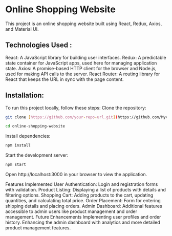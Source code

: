 # Online Shopping Website
This project is an online shopping website built using React, Redux, Axios, and Material UI.

## Technologies Used :
React: A JavaScript library for building user interfaces.
Redux: A predictable state container for JavaScript apps, used here for managing application state.
Axios: A promise-based HTTP client for the browser and Node.js, used for making API calls to the server.
React Router: A routing library for React that keeps the URL in sync with the page content.

## Installation:

To run this project locally, follow these steps:
Clone the repository:

```sh
git clone [https://github.com/your-repo-url.git](https://github.com/Mychaly/Home-furniture---react.git)
```

```sh
cd online-shopping-website
```

Install dependencies:

```sh
npm install
```

Start the development server:


```sh
npm start
```

Open http://localhost:3000 in your browser to view the application.

Features Implemented
User Authentication: Login and registration forms with validation.
Product Listing: Displaying a list of products with details and filtering options.
Shopping Cart: Adding products to the cart, updating quantities, and calculating total price.
Order Placement: Form for entering shipping details and placing orders.
Admin Dashboard: Additional features accessible to admin users like product management and order management.
Future Enhancements
Implementing user profiles and order history.
Enhancing the admin dashboard with analytics and more detailed product management features.




